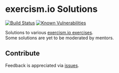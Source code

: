 # exercism.io Solutions
[![Build Status](https://travis-ci.com/aelbozie/exercism.svg?branch=master)](https://travis-ci.com/aelbozie/exercism) [![Known Vulnerabilities](https://snyk.io//test/github/aelbozie/exercism/badge.svg?targetFile=scala/bob/build.sbt)](https://snyk.io//test/github/aelbozie/exercism?targetFile=scala/bob/build.sbt)

Solutions to various [exercism.io exercises](https://exercism.io/).  
Some solutions are yet to be moderated by mentors.

## Contribute

Feedback is appreciated via [issues](https://github.com/rootulp/exercism/issues/new).  

